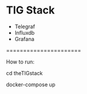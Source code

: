 # TIG Stack

* Telegraf
* Influxdb 
* Grafana 

======================

How to run:

cd theTIGstack


docker-compose up
